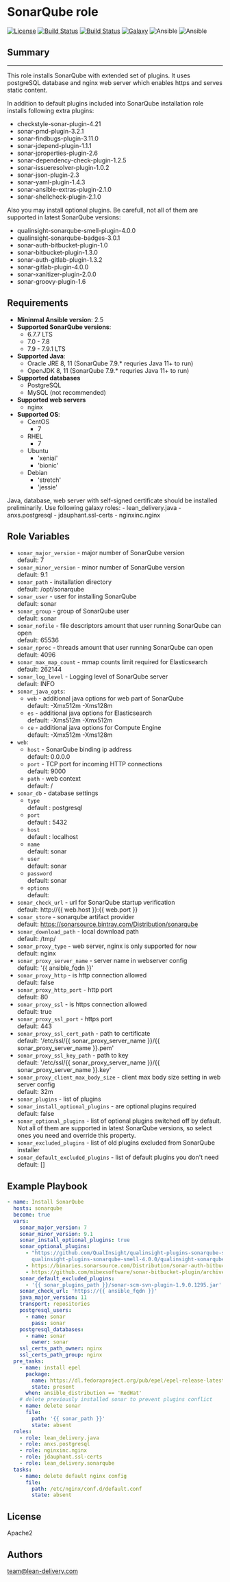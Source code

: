 SonarQube role
=========
[![License](https://img.shields.io/badge/license-Apache-green.svg?style=flat)](https://raw.githubusercontent.com/lean-delivery/ansible-role-sonarqube/master/LICENSE)
[![Build Status](https://travis-ci.org/lean-delivery/ansible-role-sonarqube.svg?branch=master)](https://travis-ci.org/lean-delivery/ansible-role-sonarqube)
[![Build Status](https://gitlab.com/lean-delivery/ansible-role-sonarqube/badges/master/build.svg)](https://gitlab.com/lean-delivery/ansible-role-sonarqube/pipelines)
[![Galaxy](https://img.shields.io/badge/galaxy-lean__delivery.sonarqube-blue.svg)](https://galaxy.ansible.com/lean_delivery/sonarqube)
![Ansible](https://img.shields.io/ansible/role/d/29212.svg)
![Ansible](https://img.shields.io/badge/dynamic/json.svg?label=min_ansible_version&url=https%3A%2F%2Fgalaxy.ansible.com%2Fapi%2Fv1%2Froles%2F29212%2F&query=$.min_ansible_version)

## Summary
--------------

This role installs SonarQube with extended set of plugins. It uses postgreSQL database and nginx web server which enables https and serves static content.

In addition to default plugins included into SonarQube installation role installs following extra plugins:
  - checkstyle-sonar-plugin-4.21
  - sonar-pmd-plugin-3.2.1
  - sonar-findbugs-plugin-3.11.0
  - sonar-jdepend-plugin-1.1.1
  - sonar-jproperties-plugin-2.6
  - sonar-dependency-check-plugin-1.2.5
  - sonar-issueresolver-plugin-1.0.2
  - sonar-json-plugin-2.3
  - sonar-yaml-plugin-1.4.3
  - sonar-ansible-extras-plugin-2.1.0
  - sonar-shellcheck-plugin-2.1.0
  
Also you may install optional plugins. Be carefull, not all of them are supported in latest SonarQube versions:
  - qualinsight-sonarqube-smell-plugin-4.0.0
  - qualinsight-sonarqube-badges-3.0.1
  - sonar-auth-bitbucket-plugin-1.0
  - sonar-bitbucket-plugin-1.3.0
  - sonar-auth-gitlab-plugin-1.3.2
  - sonar-gitlab-plugin-4.0.0
  - sonar-xanitizer-plugin-2.0.0
  - sonar-groovy-plugin-1.6

Requirements
--------------

 - **Mininmal Ansible version**: 2.5
 - **Supported SonarQube versions**:
   - 6.7.7 LTS
   - 7.0 - 7.8
   - 7.9 - 7.9.1 LTS
 - **Supported Java**:
   - Oracle JRE	8, 11 (SonarQube 7.9.* requries Java 11+ to run)
   - OpenJDK 8, 11 (SonarQube 7.9.* requries Java 11+ to run)
 - **Supported databases**
   - PostgreSQL
   - MySQL (not recommended)
 - **Supported web servers**
   - nginx 
 - **Supported OS**:
   - CentOS
     - 7
   - RHEL
     - 7
   - Ubuntu
      - 'xenial'
      - 'bionic'
   - Debian
      - 'stretch'
      - 'jessie'

Java, database, web server with self-signed certificate should be installed preliminarily. Use following galaxy roles:
    - lean_delivery.java
    - anxs.postgresql
    - jdauphant.ssl-certs
    - nginxinc.nginx

Role Variables
--------------

  - `sonar_major_version` - major number of SonarQube version\
    default: 7
  - `sonar_minor_version` - minor number of SonarQube version\
    default: 9.1
  - `sonar_path` - installation directory\
    default: /opt/sonarqube
  - `sonar_user` - user for installing SonarQube\
    default: sonar
  - `sonar_group` - group of SonarQube user\
    default: sonar
  - `sonar_nofile` - file descriptors amount that user running SonarQube can open\
    default: 65536
  - `sonar_nproc` - threads amount that user running SonarQube can open\
    default: 4096
  - `sonar_max_map_count` - mmap counts limit required for Elasticsearch\
    default: 262144
  - `sonar_log_level` - Logging level of SonarQube server\
    default: INFO
  - `sonar_java_opts`:
      - `web` - additional java options for web part of SonarQube\
        default: -Xmx512m -Xms128m
      - `es` - additional java options for Elasticsearch\
        default: -Xms512m -Xmx512m
      - `ce` - additional java options for Compute Engine\
        default: -Xmx512m -Xms128m
  - `web`:
      - `host` - SonarQube binding ip address\
        default: 0.0.0.0
      - `port` - TCP port for incoming HTTP connections\
        default: 9000
      - `path` - web context\
        default: /
  - `sonar_db` - database settings
      - `type`\
        default : postgresql
      - `port`\
        default : 5432
      - `host`\
        default : localhost
      - `name`\
        default: sonar
      - `user`\
        default: sonar
      - `password`\
        default: sonar
      - `options`\
        default:
  - `sonar_check_url` - url for SonarQube startup verification\
    default: http://{{ web.host }}:{{ web.port }}
  - `sonar_store` - sonarqube artifact provider\
    default: https://sonarsource.bintray.com/Distribution/sonarqube
  - `sonar_download_path` - local download path\
    default: /tmp/
  - `sonar_proxy_type` - web server, nginx is only supported for now\
    default: nginx
  - `sonar_proxy_server_name` - server name in webserver config\
    default: '{{ ansible_fqdn }}'
  - `sonar_proxy_http` - is http connection allowed\
    default: false
  - `sonar_proxy_http_port` - http port\
    default: 80
  - `sonar_proxy_ssl` - is https connection allowed\
    default: true
  - `sonar_proxy_ssl_port` - https port\
    default: 443
  - `sonar_proxy_ssl_cert_path` - path to certificate\
    default: '/etc/ssl/{{ sonar_proxy_server_name }}/{{ sonar_proxy_server_name }}.pem'
  - `sonar_proxy_ssl_key_path` - path to key\
    default: '/etc/ssl/{{ sonar_proxy_server_name }}/{{ sonar_proxy_server_name }}.key'
  - `sonar_proxy_client_max_body_size` - client max body size setting in web server config\
    default: 32m
  - `sonar_plugins` - list of plugins
  - `sonar_install_optional_plugins` - are optional plugins required\
    default: false
  - `sonar_optional_plugins` - list of optional plugins switched off by default. Not all of them are supported in latest SonarQube versions, so select ones you need and override this property.
  - `sonar_excluded_plugins` - list of old plugins excluded from SonarQube installer
  - `sonar_default_excluded_plugins` - list of default plugins you don't need\
    default: []

Example Playbook
----------------
```yaml
- name: Install SonarQube
  hosts: sonarqube
  become: true
  vars:
    sonar_major_version: 7
    sonar_minor_version: 9.1
    sonar_install_optional_plugins: true
    sonar_optional_plugins:
      - "https://github.com/QualInsight/qualinsight-plugins-sonarqube-smell/releases/download/\
        qualinsight-plugins-sonarqube-smell-4.0.0/qualinsight-sonarqube-smell-plugin-4.0.0.jar"
      - https://binaries.sonarsource.com/Distribution/sonar-auth-bitbucket-plugin/sonar-auth-bitbucket-plugin-1.1.0.381.jar
      - https://github.com/mibexsoftware/sonar-bitbucket-plugin/archive/master.zip
    sonar_default_excluded_plugins:
      - '{{ sonar_plugins_path }}/sonar-scm-svn-plugin-1.9.0.1295.jar'
    sonar_check_url: 'https://{{ ansible_fqdn }}'
    java_major_version: 11
    transport: repositories
    postgresql_users:
      - name: sonar
        pass: sonar
    postgresql_databases:
      - name: sonar
        owner: sonar
    ssl_certs_path_owner: nginx
    ssl_certs_path_group: nginx
  pre_tasks:
    - name: install epel
      package:
        name: https://dl.fedoraproject.org/pub/epel/epel-release-latest-7.noarch.rpm
        state: present
      when: ansible_distribution == 'RedHat'
    # delete previously installed sonar to prevent plugins conflict
    - name: delete sonar
      file:
        path: '{{ sonar_path }}'
        state: absent
  roles:
    - role: lean_delivery.java
    - role: anxs.postgresql
    - role: nginxinc.nginx
    - role: jdauphant.ssl-certs
    - role: lean_delivery.sonarqube
  tasks:
    - name: delete default nginx config
      file:
        path: /etc/nginx/conf.d/default.conf
        state: absent
```

## License

Apache2

## Authors

team@lean-delivery.com
